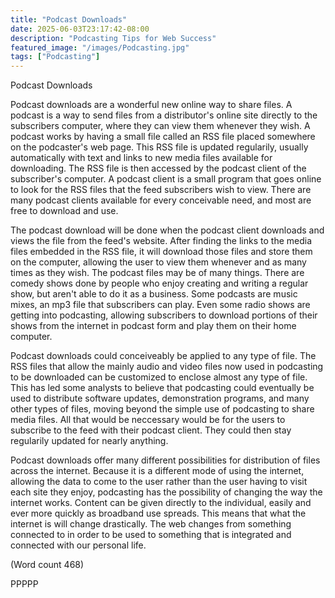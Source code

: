 ```yaml
---
title: "Podcast Downloads"
date: 2025-06-03T23:17:42-08:00
description: "Podcasting Tips for Web Success"
featured_image: "/images/Podcasting.jpg"
tags: ["Podcasting"]
---
```


Podcast Downloads 

Podcast downloads are a wonderful new online way to
share files. A podcast is a way to send files from a
distributor's online site directly to the subscribers
computer, where they can view them whenever they
wish. A podcast works by having a small file called an
RSS file placed somewhere on the podcaster's web
page. This RSS file is updated regularily, usually
automatically with text and links to new media files
available for downloading. The RSS file is then
accessed by the podcast client of the subscriber's
computer. A podcast client is a small program that goes
online to look for the RSS files that the feed subscribers
wish to view. There are many podcast clients available
for every conceivable need, and most are free to
download and use.

The podcast download will be done when the podcast
client downloads and views the file from the feed's
website. After finding the links to the media files
embedded in the RSS file, it will download those files
and store them on the computer, allowing the user to
view them whenever and as many times as they wish.
The podcast files may be of many things. There are
comedy shows done by people who enjoy creating and
writing a regular show, but aren't able to do it as a
business. Some podcasts are music mixes, an mp3 file
that subscribers can play. Even some radio shows are
getting into podcasting, allowing subscribers to
download portions of their shows from the internet in
podcast form and play them on their home computer.

Podcast downloads could conceiveably be applied to
any type of file. The RSS files that allow the mainly
audio and video files now used in podcasting to be
downloaded can be customized to enclose almost any
type of file. This has led some analysts to believe that
podcasting could eventually be used to distribute
software updates, demonstration programs, and many
other types of files, moving beyond the simple use of
podcasting to share media files. All that would be
neccessary would be for the users to subscribe to the
feed with their podcast client. They could then stay
regularily updated for nearly anything.

Podcast downloads offer many different possibilities for
distribution of files across the internet. Because it is a
different mode of using the internet, allowing the data
to come to the user rather than the user having to visit
each site they enjoy, podcasting has the possibility of
changing the way the internet works. Content can be
given directly to the individual, easily and ever more
quickly as broadband use spreads. This means that what
the internet is will change drastically. The web changes
from something connected to in order to be used to
something that is integrated and connected with our
personal life.      

(Word count 468)

PPPPP

